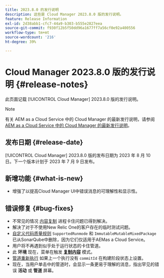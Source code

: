 ```yaml
---
title: 2023.8.0 的发行说明
description: 这些是 Cloud Manager 2023.8.0 版的发行说明。
feature: Release Information
exl-id: 2d38abb1-cfc7-44a9-b303-b555e2827eea
source-git-commit: f930f12b5f50dd96a1677ff7a56cf0e92a400556
workflow-type: tm+mt
source-wordcount: '216'
ht-degree: 39%

---
```



# Cloud Manager 2023.8.0 版的发行说明 {#release-notes}

此页面记载 [!UICONTROL Cloud Manager] 2023.8.0 版的发行说明。

>[!NOTE]
>
>有关 AEM as a Cloud Service 中的 Cloud Manager 的最新发行说明，请参阅 [AEM as a Cloud Service 中的 Cloud Manager 的最新发行说明](https://experienceleague.adobe.com/docs/experience-manager-cloud-service/content/implementing/using-cloud-manager/release-notes-cloud-manager/release-notes-cm-current.html)。

## 发布日期 {#release-date}

[!UICONTROL Cloud Manager] 2023.8.0 版的发布日期为 2023 年 8 月 10 日。下一个版本计划于 2023 年 7 月 9 日发布。

## 新增功能 {#what-is-new}

* 增强了以提高Cloud Manager UI中错误消息的可理解性和显示性。

## 错误修复 {#bug-fixes}

* 不常见的情况 [内容复制](/help/using/content-copy.md) 进程卡住问题已得到解决。
* 解决了对于不使用New Relic One的客户存在的临时测试问题。
* [自定义代码质量规则](/help/using/custom-code-quality-rules.md) `SupportedRunmode` 和 `ImmutableMutableMixedPackage` 已从SonarQube中删除，因为它们仅适用于AEMas a Cloud Service。
* 用户将不再遇到似乎处于运行状态的卡住管道。
* 此 **环境** 现在，菜单在触发 **[复制内容](/help/using/content-copy.md)** 模式。
* [管道重新执行](/help/using/code-deployment.md#reexecute-deployment) 如果上一个执行没有 `commitId` 在构建阶段状态上设置。
* 现在，当用户单击中的管道时，会显示一条更易于理解的消息，指出罕见的错误 **活动** 或 **管道** 屏幕。
